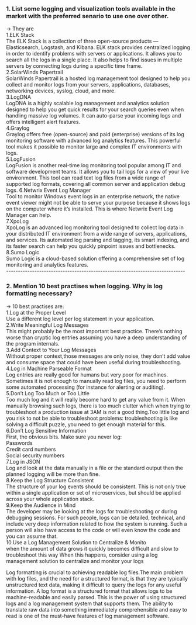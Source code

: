 ### 1. List some logging and visualization tools available in the market with the preferred senario to use one over other.
-> They are<br/>
 1.ELK Stack<br/>
   The ELK Stack is a collection of three open-source products — Elasticsearch, Logstash, and Kibana. ELK stack provides centralized logging in order to identify problems with servers or applications. It allows you to search all the logs in a single place. It also helps to find issues in multiple servers by connecting logs during a specific time frame.<br/>
 2.SolarWinds Papertrail<br/>
   SolarWinds Papertrail is a hosted log management tool designed to help you collect and monitor logs from your servers, applications, databases, networking devices, syslog, cloud, and more.<br/>
 3.LogDNA<br/>
   LogDNA is a highly scalable log management and analytics solution designed to help you get quick results for your search queries even when handling massive log volumes. It can auto-parse your incoming logs and offers intelligent alert features.<br/>
 4.Graylog<br/>
   Graylog offers free (open-source) and paid (enterprise) versions of its log monitoring software with advanced log analytics features. This powerful tool makes it possible to monitor large and complex IT environments with logs.<br/>
 5.LogFusion<br/>
   LogFusion is another real-time log monitoring tool popular among IT and software development teams. It allows you to tail logs for a view of your live environment. This tool can read text log files from a wide range of supported log formats, covering all common server and application debug logs.
 6.Netwrix Event Log Manager<br/>
   Tool to monitor Windows event logs in an enterprise network, the native event viewer might not be able to serve your purpose because it shows logs on the computer where it’s installed. This is where Netwrix Event Log Manager can help.<br/>
 7.XpoLog<br/>
   XpoLog is an advanced log monitoring tool designed to collect log data in your distributed IT environment from a wide range of servers, applications, and services. Its automated log parsing and tagging, its smart indexing, and its faster search can help you quickly pinpoint issues and bottlenecks. <br/>
 8.Sumo Logic<br/>
   Sumo Logic is a cloud-based solution offering a comprehensive set of log monitoring and analytics features. <br/>
----------------------------------------------------------------------------<br/>
### 2. Mention 10 best practises when logging. Why is log formatting necessary?
-> 10 best practises are:<br/>
 1.Log at the Proper Level<br/>
   Use a different log level per log statement in your application.<br/>
 2.Write Meaningful Log Messages<br/>
   This might probably be the most important best practice. There’s nothing worse than cryptic log entries assuming you have a deep understanding of the program internals.<br/>
 3.Add Context to Your Log Messages<br/>
   Without proper context,those messages are only noise, they don’t add value and consume space that could have been useful during troubleshooting.<br/>
 4.Log in Machine Parseable Format<br/>
   Log entries are really good for humans but very poor for machines. Sometimes it is not enough to manually read log files, you need to perform some automated processing (for instance for alerting or auditing). <br/>
 5.Don’t Log Too Much or Too Little<br/>
   Too much log and it will really become hard to get any value from it. When manually browsing such logs, there is too much clutter which when trying to troubleshoot a production issue at 3AM is not a good thing.Too little log and you risk to not be able to troubleshoot problems: troubleshooting is like solving a difficult puzzle, you need to get enough material for this.<br/>
 6.Don’t Log Sensitive Information<br/>
   First, the obvious bits. Make sure you never log:<br/>
    Passwords<br/>
    Credit card numbers<br/>
    Social security numbers<br/>
 7.Log in JSON<br/>
   Log and look at the data manually in a file or the standard output then the planned logging will be more than fine.<br/>
 8.Keep the Log Structure Consistent<br/>
   The structure of your log events should be consistent. This is not only true within a single application or set of microservices, but should be applied across your whole application stack.  <br/>
 9.Keep the Audience in Mind<br/>
   The developer may be looking at the logs for troubleshooting or during debugging sessions. For such people, logs can be detailed, technical, and include very deep information related to how the system is running. Such a person will also have access to the code or will even know the code and you can assume that.<br/>
 10.Use a Log Management Solution to Centralize & Monito<br/>
   when the amount of data grows it quickly becomes difficult and slow to troubleshoot this way When this happens, consider using a log management solution to centralize and monitor your logs<br/>
   
Log formatting is crucial to achieving readable log files.The main problem with log files, and the need for a structured format, is that they are typically unstructured text data, making it difficult to query the logs for any useful information. A log format is a structured format that allows logs to be machine-readable and easily parsed. This is the power of using structured logs and a log management system that supports them. The ability to translate raw data into something immediately comprehensible and easy to read is one of the must-have features of log management software.
